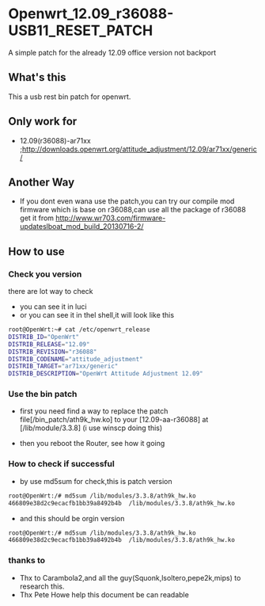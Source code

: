 Openwrt_12.09_r36088-USB11_RESET_PATCH
======================================

A simple patch for the already 12.09 office version not backport

## What's this
This a usb rest bin patch for openwrt.

## Only work for
* 12.09(r36088)-ar71xx
;http://downloads.openwrt.org/attitude_adjustment/12.09/ar71xx/generic/

## Another Way
* If you dont even wana use the patch,you can try our compile mod firmware which is base on r36088,can use all the package of r36088
 get it from http://www.wr703.com/firmware-updateslboat_mod_build_20130716-2/

## How to use
### Check you version

there are lot way to check

* you can see it in luci
* or you can see it in thel shell,it will look like this

```bash
root@OpenWrt:~# cat /etc/openwrt_release 
DISTRIB_ID="OpenWrt"
DISTRIB_RELEASE="12.09"
DISTRIB_REVISION="r36088"
DISTRIB_CODENAME="attitude_adjustment"
DISTRIB_TARGET="ar71xx/generic"
DISTRIB_DESCRIPTION="OpenWrt Attitude Adjustment 12.09"
```

### Use the bin patch

* first you need find a way to replace the patch file[/bin_patch/ath9k_hw.ko] to your [12.09-aa-r36088] at [/lib/module/3.3.8] (i use winscp doing this)

* then you reboot the Router, see how it going


### How to check if successful

* by use md5sum for check,this is patch version

```bash
root@OpenWrt:/# md5sum /lib/modules/3.3.8/ath9k_hw.ko 
466809e38d2c9ecacfb1bb39a8492b4b  /lib/modules/3.3.8/ath9k_hw.ko
```

* and this should be orgin version

```bash
root@OpenWrt:/# md5sum /lib/modules/3.3.8/ath9k_hw.ko 
466809e38d2c9ecacfb1bb39a8492b4b  /lib/modules/3.3.8/ath9k_hw.ko
```

### thanks to
* Thx to Carambola2,and all the guy(Squonk,lsoltero,pepe2k,mips) to research this.
* Thx Pete Howe help this document be can readable
